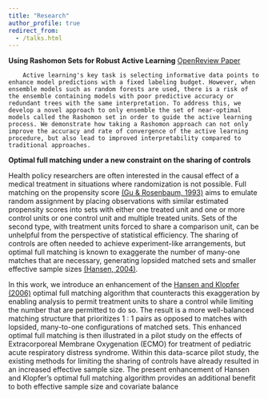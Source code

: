 ```yaml
---
title: "Research"
author_profile: true
redirect_from:
  - /talks.html
---
```


**Using Rashomon Sets for Robust Active Learning** 
[OpenReview Paper](https://openreview.net/forum?id=1d2tQi9keK)

        Active learning's key task is selecting informative data points to enhance model predictions with a fixed labeling budget. However, when ensemble models such as random forests are used, there is a risk of the ensemble containing models with poor predictive accuracy or redundant trees with the same interpretation. To address this, we develop a novel approach to only ensemble the set of near-optimal models called the Rashomon set in order to guide the active learning process. We demonstrate how taking a Rashomon approach can not only improve the accuracy and rate of convergence of the active learning procedure, but also lead to improved interpretability compared to traditional approaches.

**Optimal full matching under a new constraint on the sharing of controls**

Health policy researchers are often interested in the causal effect of a medical
treatment in situations where randomization is not possible. Full matching on the
propensity score [(Gu & Rosenbaum, 1993)](https://www.tandfonline.com/doi/abs/10.1080/10618600.1993.10474623) aims to emulate random assignment by
placing observations with similar estimated propensity scores into sets with either one
treated unit and one or more control units or one control unit and multiple treated
units. Sets of the second type, with treatment units forced to share a comparison unit,
can be unhelpful from the perspective of statistical efficiency. The sharing of controls
are often needed to achieve experiment-like arrangements, but optimal full matching is
known to exaggerate the number of many-one matches that are necessary, generating
lopsided matched sets and smaller effective sample sizes [(Hansen, 2004)](https://www.tandfonline.com/doi/abs/10.1198/016214504000000647).

In this work, we introduce an enhancement of the [Hansen and Klopfer (2006)](https://www.tandfonline.com/doi/abs/10.1198/106186006X137047) optimal
full matching algorithm that counteracts this exaggeration by enabling analysis to
permit treatment units to share a control while limiting the number that are permitted
to do so. The result is a more well-balanced matching structure that prioritizes 1 : 1
pairs as opposed to matches with lopsided, many-to-one configurations of matched sets.
This enhanced optimal full matching is then illustrated in a pilot study on the effects of
Extracorporeal Membrane Oxygenation (ECMO) for treatment of pediatric acute
respiratory distress syndrome. Within this data-scarce pilot study, the existing methods
for limiting the sharing of controls have already resulted in an increased effective sample
size. The present enhancement of Hansen and Klopfer’s optimal full matching algorithm
provides an additional benefit to both effective sample size and covariate balance
